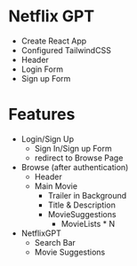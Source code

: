 # Netflix GPT

- Create React App
- Configured TailwindCSS
- Header
- Login Form
- Sign up Form

# Features

- Login/Sign Up
  - Sign In/Sign up Form
  - redirect to Browse Page
- Browse (after authentication)
  - Header
  - Main Movie
    - Trailer in Background
    - Title & Description
    - MovieSuggestions
      - MovieLists \* N
- NetflixGPT
  - Search Bar
  - Movie Suggestions
